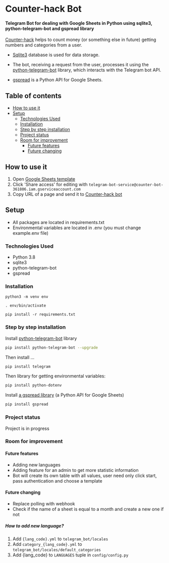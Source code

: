 # Counter-hack Bot

#### Telegram Bot for dealing with Google Sheets in Python using sqlite3, python-telegram-bot and gspread library
[Counter-hack](https://t.me/counter_hack_bot) helps to count money (or something else in future) getting numbers and categories from a user.

* [Sqlite3](https://docs.python.org/3/library/sqlite3.html) database is used for data storage.

* The bot, receiving a request from the user, processes it using the [python-telegram-bot](https://pypi.org/project/python-telegram-bot/#introduction)
  library, which interacts with the Telegram bot API.

* [gspread](https://docs.gspread.org/en/latest/index.html) is a Python API for Google Sheets.


## Table of contents
* [How to use it](#How-to-use-it)
* [Setup](#Setup)
    * [Technologies Used](#Technologies-Used)
    * [Installation](#Installation)
    * [Step by step installation](#Step-by-step-installation)
    * [Project status](#Project-status)
    * [Room for improvement](#Room-for-improvement)
        * [Future features](#Future-features)
        * [Future changing](#Future-changing)

## How to use it
1. Open [Google Sheets template](https://docs.google.com/spreadsheets/d/1C-Z0OPYnyKPSjn8_YvrpE4uFIPiw0xQrSTn2OHhPVO4/edit#gid=1785411570)
2. Click 'Share access' for editing with
`telegram-bot-service@counter-bot-361806.iam.gserviceaccount.com`
3. Copy URL of a page and send it to [Counter-hack bot](https://t.me/counter_hack_bot)


## Setup
* All packages are located in requirements.txt
* Environmental variables are located in .env
  (you must change example.env file)
  

### Technologies Used
* Python 3.8
* sqlite3
* python-telegram-bot
* gspread

### Installation
```python3 -m venv env```


```. env/bin/activate```


```pip install -r requirements.txt```


### Step by step installation
Install [python-telegram-bot](https://pypi.org/project/python-telegram-bot/#introduction)
library

```bash
pip install python-telegram-bot --upgrade
```

Then install ...

```bash
pip install telegram
```

Then library for getting environmental variables:

```bash
pip install python-dotenv
```

Install [a gspread library](https://docs.gspread.org/en/latest/index.html) (a Python API for Google Sheets)

```bash
pip install gspread
```


### Project status
Project is in progress

### Room for improvement
#### Future features
* Adding new languages
* Adding feature for an admin to get more statistic information
* Bot will create its own table with all values, user need only click start, pass authentication and choose a template

#### Future changing
* Replace polling with webhook
* Check if the name of a sheet is equal to a month and create a new one if not


##### How to add new language?
1. Add `{lang_code}.yml` to `telegram_bot/locales`
2. Add `category_{lang_code}.yml` to `telegram_bot/locales/default_categories`
3. Add {lang_code} to `LANGUAGES` tuple in `config/config.py`
